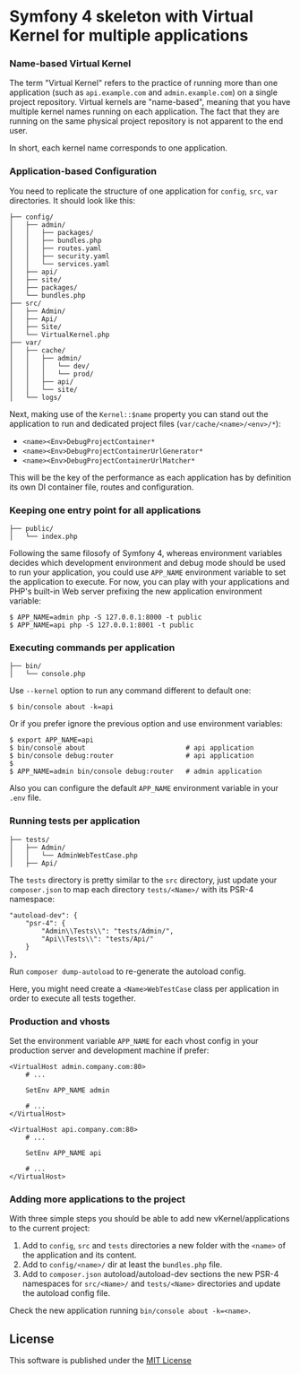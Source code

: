 # Symfony 4 skeleton with Virtual Kernel for multiple applications

### Name-based Virtual Kernel

The term "Virtual Kernel" refers to the practice of running more than one application (such as `api.example.com` and `admin.example.com`) on a single project repository. Virtual kernels are "name-based", meaning that you have multiple kernel names running on each application. The fact that they are running on the same physical project repository is not apparent to the end user.

In short, each kernel name corresponds to one application.

### Application-based Configuration

You need to replicate the structure of one application for `config`, `src`, `var` directories. It should look like this:

    ├── config/
    │   ├── admin/
    │   │   ├── packages/
    │   │   ├── bundles.php
    │   │   ├── routes.yaml
    │   │   ├── security.yaml
    │   │   └── services.yaml
    │   ├── api/
    │   ├── site/
    │   ├── packages/
    │   └── bundles.php
    ├── src/
    │   ├── Admin/
    │   ├── Api/
    │   ├── Site/
    │   └── VirtualKernel.php
    ├── var/
    │   ├── cache/
    │   │   ├── admin/
    │   │   │   └── dev/
    │   │   │   └── prod/
    │   │   ├── api/
    │   │   └── site/
    │   └── logs/

Next, making use of the `Kernel::$name` property you can stand out the application to run and dedicated project files (`var/cache/<name>/<env>/*`):

 * `<name><Env>DebugProjectContainer*`
 * `<name><Env>DebugProjectContainerUrlGenerator*`
 * `<name><Env>DebugProjectContainerUrlMatcher*`
 
This will be the key of the performance as each application has by definition its own DI container file, routes and configuration.

### Keeping one entry point for all applications

    ├── public/
    │   └── index.php

Following the same filosofy of Symfony 4, whereas environment variables decides which development environment and debug mode should be used to run your application, you could use `APP_NAME` environment variable to set the application to execute. 
For now, you can play with your applications and PHP's built-in Web server prefixing the new application environment variable:

    $ APP_NAME=admin php -S 127.0.0.1:8000 -t public
    $ APP_NAME=api php -S 127.0.0.1:8001 -t public   

### Executing commands per application

    ├── bin/
    │   └── console.php

Use `--kernel` option to run any command different to default one:

    $ bin/console about -k=api
    
Or if you prefer ignore the previous option and use environment variables:

    $ export APP_NAME=api
    $ bin/console about                         # api application
    $ bin/console debug:router                  # api application
    $
    $ APP_NAME=admin bin/console debug:router   # admin application

Also you can configure the default `APP_NAME` environment variable in your `.env` file. 

### Running tests per application

    ├── tests/
    │   ├── Admin/
    │   │   └── AdminWebTestCase.php
    │   ├── Api/

The `tests` directory is pretty similar to the `src` directory, just update your `composer.json` to map each directory `tests/<Name>/` with its PSR-4 namespace:

    "autoload-dev": {
        "psr-4": {
            "Admin\\Tests\\": "tests/Admin/",
            "Api\\Tests\\": "tests/Api/"
        }
    },

Run `composer dump-autoload` to re-generate the autoload config.
    
Here, you might need create a `<Name>WebTestCase` class per application in order to execute all tests together.

### Production and vhosts

Set the environment variable `APP_NAME` for each vhost config in your production server and development machine if prefer:

    <VirtualHost admin.company.com:80>
        # ...
        
        SetEnv APP_NAME admin
        
        # ...
    </VirtualHost>

    <VirtualHost api.company.com:80>
        # ...
        
        SetEnv APP_NAME api
        
        # ...
    </VirtualHost>
 
### Adding more applications to the project

With three simple steps you should be able to add new vKernel/applications to the current project:

 1. Add to `config`, `src` and `tests` directories a new folder with the `<name>` of the application and its content.
 2. Add to `config/<name>/` dir at least the `bundles.php` file.
 3. Add to `composer.json` autoload/autoload-dev sections the new PSR-4 namespaces for `src/<Name>/` and `tests/<Name>` directories and update the autoload config file.

Check the new application running `bin/console about -k=<name>`.

License
-------

This software is published under the [MIT License](LICENSE)
